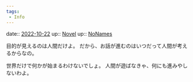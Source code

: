 ```yaml
---
tags:
 - Info
---
```


date:: [2022-10-22](Daily_Note/2022-10-22.md)
up:: [Novel](../Bar/Novel/Topics/Novel.md)
up:: [NoNames](../Bar/Novel/Chaos/NoNames.md)

目的が見えるのは人間だけよ。
だから、お話が進むのはいつだって人間が考えるからなの。

世界だけで何かが始まるわけないでしょ。
人間が遊ばなきゃ、何にも進みやしないわよ。